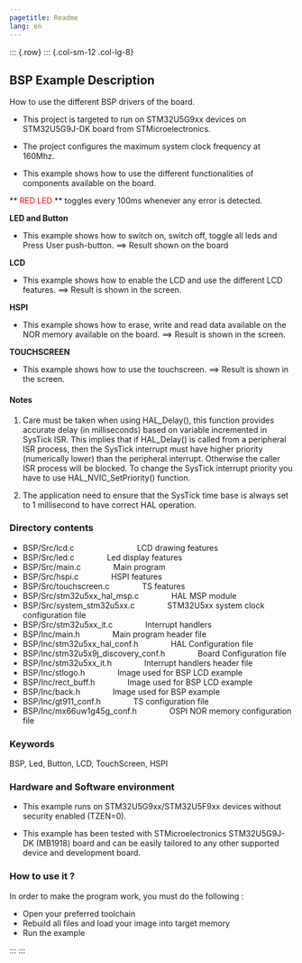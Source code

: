 ```yaml
---
pagetitle: Readme
lang: en
---
```

::: {.row}
::: {.col-sm-12 .col-lg-8}

## <b>BSP Example Description</b>

How to use the different BSP drivers of the board.

-   This project is targeted to run on STM32U5G9xx devices on STM32U5G9J-DK board from STMicroelectronics.

-   The project configures the maximum system clock frequency at 160Mhz.

-   This example shows how to use the different functionalities of components available on the board.

**<span style="color: red"> RED LED  </span> ** toggles every 100ms whenever any error is detected.

 **LED and Button**
-   This example shows how to switch on, switch off, toggle all leds and Press User push-button.
    ==> Result shown on the board

 **LCD**
-   This example shows how to enable the LCD and use the different LCD features.
    ==> Result is shown in the screen.

 **HSPI**
-   This example shows how to erase, write and read data available on the NOR memory available on the board.
    ==> Result is shown in the screen.

 **TOUCHSCREEN**
-   This example shows how to use the touchscreen.
    ==> Result is shown in the screen.

#### <b>Notes</b>

 1. Care must be taken when using HAL_Delay(), this function provides accurate delay (in milliseconds)
    based on variable incremented in SysTick ISR. This implies that if HAL_Delay() is called from
    a peripheral ISR process, then the SysTick interrupt must have higher priority (numerically lower)
    than the peripheral interrupt. Otherwise the caller ISR process will be blocked.
    To change the SysTick interrupt priority you have to use HAL_NVIC_SetPriority() function.

 2. The application need to ensure that the SysTick time base is always set to 1 millisecond
    to have correct HAL operation.

### <b>Directory contents</b>

  - BSP/Src/lcd.c&emsp; &emsp; &emsp; &emsp; &emsp; &emsp; &nbsp;LCD drawing features
  - BSP/Src/led.c&emsp; &emsp; &emsp; &nbsp;Led display features
  - BSP/Src/main.c&emsp; &emsp; &emsp; &nbsp;Main program
  - BSP/Src/hspi.c&emsp; &emsp; &emsp; &nbsp;HSPI features
  - BSP/Src/touchscreen.c&emsp; &emsp; &emsp; &nbsp;TS features  
  - BSP/Src/stm32u5xx_hal_msp.c&emsp; &emsp; &emsp; &nbsp;HAL MSP module
  - BSP/Src/system_stm32u5xx.c&emsp; &emsp; &emsp; &nbsp;STM32U5xx system clock configuration file
  - BSP/Src/stm32u5xx_it.c&emsp; &emsp; &emsp; &nbsp;Interrupt handlers
  - BSP/Inc/main.h&emsp; &emsp; &emsp; &nbsp;Main program header file
  - BSP/Inc/stm32u5xx_hal_conf.h&emsp; &emsp; &emsp; &nbsp;HAL Configuration file
  - BSP/Inc/stm32u5x9j_discovery_conf.h&emsp; &emsp; &emsp; &nbsp;Board Configuration file
  - BSP/Inc/stm32u5xx_it.h&emsp; &emsp; &emsp; &nbsp;Interrupt handlers header file
  - BSP/Inc/stlogo.h&emsp; &emsp; &emsp; &nbsp;Image used for BSP LCD example
  - BSP/Inc/rect_buff.h&emsp; &emsp; &emsp; &nbsp;Image used for BSP LCD example
  - BSP/Inc/back.h&emsp; &emsp; &emsp; &nbsp;Image used for BSP example    
  - BSP/Inc/gt911_conf.h&emsp; &emsp; &emsp; &nbsp;TS configuration file
  - BSP/Inc/mx66uw1g45g_conf.h&emsp; &emsp; &emsp; &nbsp;OSPI NOR memory configuration file

### <b>Keywords</b>

BSP, Led, Button, LCD, TouchScreen, HSPI

### <b>Hardware and Software environment</b>  

  - This example runs on STM32U5G9xx/STM32U5F9xx devices without security enabled (TZEN=0).

  - This example has been tested with STMicroelectronics STM32U5G9J-DK (MB1918)
    board and can be easily tailored to any other supported device
    and development board.
  
### <b>How to use it ?</b>

In order to make the program work, you must do the following :

 - Open your preferred toolchain
 - Rebuild all files and load your image into target memory
 - Run the example

:::
:::

